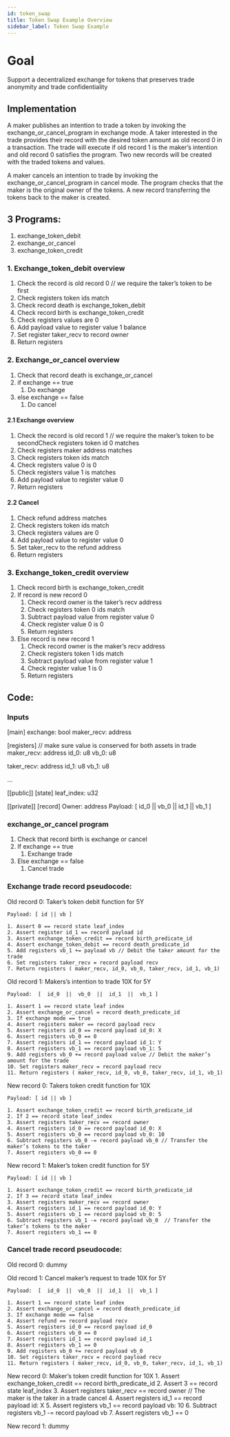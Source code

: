 ```yaml
---
id: token_swap
title: Token Swap Example Overview
sidebar_label: Token Swap Example
---
```


# Goal

Support a decentralized exchange for tokens that preserves trade anonymity and trade confidentiality

## Implementation

A maker publishes an intention to trade a token by invoking the exchange_or_cancel_program in exchange mode. A taker interested in the trade provides their record with the desired token amount as old record 0 in a transaction. The trade will execute if old record 1 is the maker’s intention and old record 0 satisfies the program. Two new records will be created with the traded tokens and values.

A maker cancels an intention to trade by invoking the exchange_or_cancel_program in cancel mode. The program checks that the maker is the original owner of the tokens. A new record transferring the tokens back to the maker is created.

## 3 Programs:
1. exchange_token_debit
2. exchange_or_cancel
3. exchange_token_credit

### 1. Exchange_token_debit overview

1. Check the record is old record 0 // we require the taker’s token to be first
2. Check registers token ids match
3. Check record death is exchange_token_debit
4. Check record birth is exchange_token_credit
5. Check registers values are 0
6. Add payload value to register value 1 balance
7. Set register taker_recv to record owner
8. Return registers

### 2. Exchange_or_cancel overview

1. Check that record death is exchange_or_cancel
2. if exchange == true
    1. Do exchange
3. else exchange == false
    1. Do cancel 


#### 2.1 Exchange overview

1. Check the record is old record 1 // we require the maker’s token to be secondCheck registers token id 0 matches
2. Check registers maker address matches
3. Check registers token ids match
4. Check registers value 0 is 0
5. Check registers value 1 is matches
6. Add payload value to register value 0
7. Return registers

#### 2.2 Cancel

1. Check refund address matches
2. Check registers token ids match
3. Check registers values are 0
4. Add payload value to register value 0
5. Set taker_recv to the refund address
6. Return registers 


### 3. Exchange_token_credit overview

1. Check record birth is exchange_token_credit
2. If record is new record 0
    1. Check record owner is the taker’s recv address
    2. Check registers token 0 ids match
    3. Subtract payload value from register value 0
    4. Check register value 0 is 0
    5. Return registers
3. Else record is new record 1
    1. Check record owner is the maker’s recv address
    2. Check registers token 1 ids match
    3. Subtract payload value from register value 1
    4. Check register value 1 is 0
    5. Return registers


## Code:

### Inputs

[main]
exchange: bool
maker_recv: address

[registers] // make sure value is conserved for both assets in trade
maker_recv: address
id_0: u8
vb_0: u8

taker_recv: address
id_1: u8
vb_1: u8

…

[[public]]
[state]
leaf_index: u32

[[private]]
[record]
Owner: address
Payload: [  id_0  ||  vb_0  ||  id_1  ||  vb_1 ]


### exchange_or_cancel program

1. Check that record birth is exchange or cancel
2. If exchange == true
    1. Exchange trade
3. Else exchange == false
    1. Cancel trade


### Exchange trade record pseudocode:

Old record 0: Taker’s token debit function for 5Y

	Payload: [ id || vb ]

    1. Assert 0 == record state leaf_index
    2. Assert register id_1 == record payload id
    3. Assert exchange_token_credit == record birth_predicate_id
    4. Assert exchange_token_debit == record death_predicate_id
    5. Add registers vb_1 += payload vb // Debit the taker amount for the trade
    6. Set registers taker_recv = record payload recv
    7. Return registers ( maker_recv, id_0, vb_0, taker_recv, id_1, vb_1)

Old record 1: Makers’s intention to trade 10X for 5Y

	Payload:  [  id_0  ||  vb_0  ||  id_1  ||  vb_1 ]

    1. Assert 1 == record state leaf index
    2. Assert exchange_or_cancel = record death_predicate_id
    3. If exchange mode == true
    4. Assert registers maker == record payload recv
    5. Assert registers id_0 == record payload id_0: X
    6. Assert registers vb_0 == 0
    7. Assert registers id_1 == record payload id_1: Y
    8. Assert registers vb_1 == record payload vb_1: 5
    9. Add registers vb_0 += record payload value // Debit the maker’s amount for the trade
    10. Set registers maker_recv = record payload recv
    11. Return registers ( maker_recv, id_0, vb_0, taker_recv, id_1, vb_1)

New record 0: Takers token credit function for 10X

	Payload: [ id || vb ]

    1. Assert exchange_token_credit == record birth_predicate_id
    2. If 2 == record state leaf_index
    3. Assert registers taker_recv == record owner
    4. Assert registers id_0 == record payload id_0: X
    5. Assert registers vb_0 == record payload vb_0: 10
    6. Subtract registers vb_0 -= record payload vb_0 // Transfer the maker’s tokens to the taker
    7. Assert registers vb_0 == 0

New record 1: Maker’s token credit function for 5Y

	Payload: [ id || vb ]

    1. Assert exchange_token_credit == record birth_predicate_id
    2. If 3 == record state leaf_index
    3. Assert registers maker_recv == record owner
    4. Assert registers id_1 == record payload id_0: Y
    5. Assert registers vb_1 == record payload vb_0: 5
    6. Subtract registers vb_1 -= record payload vb_0  // Transfer the taker’s tokens to the maker
    7. Assert registers vb_1 == 0

### Cancel trade record pseudocode:

Old record 0: dummy	
 
Old record 1: Cancel maker’s request to trade 10X for 5Y

	Payload:  [  id_0  ||  vb_0  ||  id_1  ||  vb_1 ]

    1. Assert 1 == record state leaf index
    2. Assert exchange_or_cancel = record death_predicate_id
    3. If exchange mode == false
    4. Assert refund == record payload recv
    5. Assert registers id_0 == record payload id_0
    6. Assert registers vb_0 == 0
    7. Assert registers id_1 == record payload id_1
    8. Assert registers vb_1 == 0
    9. Add registers vb_0 += record payload vb_0
    10. Set registers taker_recv = record payload recv
    11. Return registers ( maker_recv, id_0, vb_0, taker_recv, id_1, vb_1)

New record 0: Maker’s token credit function for 10X
    1. Assert exchange_token_credit == record birth_predicate_id
    2. Assert 3 == record state leaf_index
    3. Assert registers taker_recv == record owner // The maker is the taker in a trade cancel
    4. Assert registers id_1 == record payload id: X
    5. Assert registers vb_1 == record payload vb: 10
    6. Subtract registers vb_1 -= record payload vb
    7. Assert registers vb_1 == 0

New record 1: dummy

